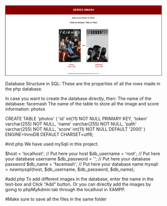 
![Mainpage Screenshot](https://github.com/rajshree-v/series-smash/blob/main/Screenshot.png)

Database Structure in SQL: These are the properties of all the rows made in the php database.

In case you want to create the database directly, then:
The name of the database: facemash
The name of the table to store all the image and score information: photos

CREATE TABLE 'photos' (
  'id' int(11) NOT NULL PRIMARY KEY,
  'token' varchar(255) NOT NULL,
  'name' varchar(255) NOT NULL,
  'path' varchar(255) NOT NULL,
  'score' int(11) NOT NULL DEFAULT '2000'
) ENGINE=InnoDB DEFAULT CHARSET=utf8;

#init.php
We have used mySqli in this project.

$host = 'localhost'; // Put here your host
$db_username = 'root'; // Put here your database username
$db_password = ''; // Put here your database password
$db_name = 'facemash'; // Put here your database name
$mysqli = new mysqli($host, $db_username, $db_password, $db_name);

#add.php
To add different images in the database, enter the name in the text-box and Click "Add" button.
Or you can directly add the images by going to phpMyAdmin tab through the localhost in XAMPP.

#Make sure to save all the files in the same folder
